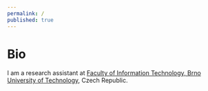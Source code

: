 ```yaml
---
permalink: /
published: true
---
```

# Bio
I am a research assistant at [Faculty of Information Technology, Brno University of Technology](https://www.fit.vutbr.cz), Czech Republic.
